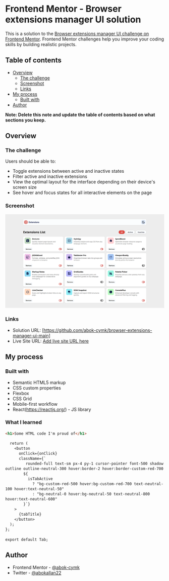 # Frontend Mentor - Browser extensions manager UI solution

This is a solution to the [Browser extensions manager UI challenge on Frontend Mentor](https://www.frontendmentor.io/challenges/browser-extension-manager-ui-yNZnOfsMAp). Frontend Mentor challenges help you improve your coding skills by building realistic projects. 

## Table of contents

- [Overview](#overview)
  - [The challenge](#the-challenge)
  - [Screenshot](#screenshot)
  - [Links](#links)
- [My process](#my-process)
  - [Built with](#built-with)
- [Author](#author)


**Note: Delete this note and update the table of contents based on what sections you keep.**

## Overview

### The challenge

Users should be able to:

- Toggle extensions between active and inactive states
- Filter active and inactive extensions
- View the optimal layout for the interface depending on their device's screen size
- See hover and focus states for all interactive elements on the page

### Screenshot

![](./screenshot.png)

### Links

- Solution URL: [https://github.com/abok-cymk/browser-extensions-manager-ui-main]
- Live Site URL: [Add live site URL here](https://your-live-site-url.com)

## My process

### Built with

- Semantic HTML5 markup
- CSS custom properties
- Flexbox
- CSS Grid
- Mobile-first workflow
- React(https://reactjs.org/) - JS library


### What I learned

```html
<h1>Some HTML code I'm proud of</h1>
```
```const Tab = ({ tabTitle, onClick, isTabActive }) => {
  return (
    <button
      onClick={onClick}
      className={`
         rounded-full text-sm px-4 py-1 cursor-pointer font-500 shadow outline outline-neutral-300 hover:border-2 hover:border-custom-red-700
        ${
          isTabActive
            ? "bg-custom-red-500 hover:bg-custom-red-700 text-neutral-100 hover:text-neutral-50"
            : "bg-neutral-0 hover:bg-neutral-50 text-neutral-800 hover:text-neutral-600"
        }`}
    >
      {tabTitle}
    </button>
  );
};

export default Tab;
```
## Author

- Frontend Mentor - [@abok-cymk](https://www.frontendmentor.io/profile/abok-cymk)
- Twitter - [@abokallan22](https://x.com/abokallan22)

